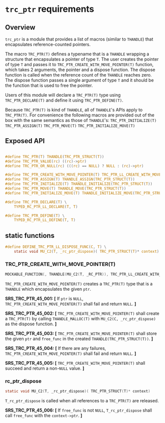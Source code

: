 # `trc_ptr` requirements

## Overview

`trc_ptr` is a module that provides a list of macros (similar to `THANDLE`) that encapsulates reference-counted pointers.

The macro `TRC_PTR(T)` defines a typename that is a `THANDLE` wrapping a structure that encapsulates a pointer of type `T`. The user creates the pointer of type `T` and passes it to `TRC_PTR_CREATE_WITH_MOVE_POINTER(T)` function, which takes 2 arguments, the pointer and a dispose function. The dispose function is called when the reference count of the `THANDLE` reaches zero. The dispose function passes a single argument of type `T` and it should be the function that is used to free the pointer.

Users of this module will declare a `TRC_PTR(T)` type using `TRC_PTR_DECLARE(T)` and define it using `TRC_PTR_DEFINE(T)`.

Because `TRC_PTR(T)` is kind of `THANDLE`, all of `THANDLE`'s APIs apply to `TRC_PTR(T)`. For convenience the following macros are provided out of the box with the same semantics as those of `THANDLE`'s:
`TRC_PTR_INITIALIZE(T)`
`TRC_PTR_ASSIGN(T)`
`TRC_PTR_MOVE(T)`
`TRC_PTR_INITIALIZE_MOVE(T)`


## Exposed API
```c

#define TRC_PTR(T) THANDLE(TRC_PTR_STRUCT(T))
#define TRC_PTR_VALUE(rc) ((rc)->ptr)
#define TRC_PTR_OR_NULL(rc) (((rc) == NULL) ? NULL : (rc)->ptr)

#define TRC_PTR_CREATE_WITH_MOVE_POINTER(T) TRC_PTR_LL_CREATE_WITH_MOVE_POINTER(T)
#define TRC_PTR_ASSIGN(T) THANDLE_ASSIGN(TRC_PTR_STRUCT(T))
#define TRC_PTR_INITIALIZE(T) THANDLE_INITIALIZE(TRC_PTR_STRUCT(T))
#define TRC_PTR_MOVE(T) THANDLE_MOVE(TRC_PTR_STRUCT(T))
#define TRC_PTR_INITIALIZE_MOVE(T) THANDLE_INITIALIZE_MOVE(TRC_PTR_STRUCT(T))

#define TRC_PTR_DECLARE(T) \
    TYPED_RC_PTR_LL_DECLARE(T, T)

#define TRC_PTR_DEFINE(T) \
    TYPED_RC_PTR_LL_DEFINE(T, T)

```

## static functions

```c
#define DEFINE_TRC_PTR_LL_DISPOSE_FUNC(C, T) \
    static void MU_C2(T, _rc_ptr_dispose)( TRC_PTR_STRUCT(T)* context)
```

### TRC_PTR_CREATE_WITH_MOVE_POINTER(T)
```c
MOCKABLE_FUNCTION(, THANDLE(MU_C2(T, _RC_PTR)), TRC_PTR_LL_CREATE_WITH_MOVE_POINTER(C), T, ptr, MU_C2(C, _RC_PTR_FREE_FUNC), free_func);
```

`TRC_PTR_CREATE_WITH_MOVE_POINTER(T)` creates a `TRC_PTR(T)` type that is a `THANDLE` which encapsulates the given `ptr`.

**SRS_TRC_PTR_45_001: [** If `ptr` is `NULL`, `TRC_PTR_CREATE_WITH_MOVE_POINTER(T)` shall fail and return `NULL`. **]**

**SRS_TRC_PTR_45_002: [** `TRC_PTR_CREATE_WITH_MOVE_POINTER(T)` shall create a `TRC_PTR(T)` by calling `THANDLE_MALLOC(T)` with `MU_C2(C, _rc_ptr_dispose)` as the dispose function. **]**

**SRS_TRC_PTR_45_003: [** `TRC_PTR_CREATE_WITH_MOVE_POINTER(T)` shall store the given `ptr` and `free_func` in the created `THANDLE(TRC_PTR_STRUCT(T))`. **]**

**SRS_TRC_PTR_45_004: [** If there are any failures, `TRC_PTR_CREATE_WITH_MOVE_POINTER(T)` shall fail and return `NULL`.  **]**

**SRS_TRC_PTR_45_005: [** `TRC_PTR_CREATE_WITH_MOVE_POINTER(T)` shall succeed and return a non-`NULL` value. **]**

### rc_ptr_dispose
```c
static void MU_C2(T, _rc_ptr_dispose)( TRC_PTR_STRUCT(T)* context)
```

`T_rc_ptr_dispose` is called when all references to a `TRC_PTR(T)` are released.

**SRS_TRC_PTR_45_006: [** If `free_func` is not `NULL`, `T_rc_ptr_dispose` shall call `free_func` with the `context->ptr`. **]**
